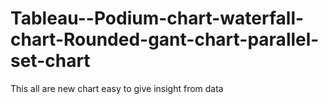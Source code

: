 # Tableau--Podium-chart-waterfall-chart-Rounded-gant-chart-parallel-set-chart
This all are new chart easy to give insight from data
